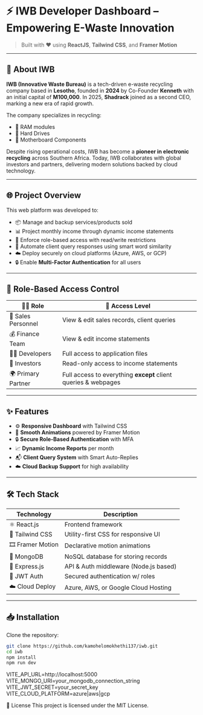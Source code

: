 # ⚡ IWB Developer Dashboard – Empowering E-Waste Innovation


> Built with ❤️ using **ReactJS**, **Tailwind CSS**, and **Framer Motion**

---

## 🚀 About IWB

**IWB (Innovative Waste Bureau)** is a tech-driven e-waste recycling company based in **Lesotho**, founded in **2024** by Co-Founder **Kenneth** with an initial capital of **M100,000**. In 2025, **Shadrack** joined as a second CEO, marking a new era of rapid growth.

The company specializes in recycling:
- 🧠 RAM modules
- 💽 Hard Drives
- 🔧 Motherboard Components

Despite rising operational costs, IWB has become a **pioneer in electronic recycling** across Southern Africa. Today, IWB collaborates with global investors and partners, delivering modern solutions backed by cloud technology.

---

## 🌐 Project Overview

This web platform was developed to:

- 📦 Manage and backup services/products sold
- 📊 Project monthly income through dynamic income statements
- 🔐 Enforce role-based access with read/write restrictions
- 🤖 Automate client query responses using smart word similarity
- ☁️ Deploy securely on cloud platforms (Azure, AWS, or GCP)
- 🔒 Enable **Multi-Factor Authentication** for all users

---

## 👥 Role-Based Access Control

| 🧑‍💼 Role            | 🔐 Access Level                                                                 |
|---------------------|----------------------------------------------------------------------------------|
| 🛒 Sales Personnel  | View & edit sales records, client queries                                       |
| 💰 Finance Team     | View & edit income statements                                                   |
| 🧑‍💻 Developers      | Full access to application files                                                |
| 💼 Investors        | Read-only access to income statements                                           |
| 🌍 Primary Partner  | Full access to everything **except** client queries & webpages                  |

---

## ✨ Features

- ⚙️ **Responsive Dashboard** with Tailwind CSS
- 🎥 **Smooth Animations** powered by Framer Motion
- 🔒 **Secure Role-Based Authentication** with MFA
- 📈 **Dynamic Income Reports** per month
- 📬 **Client Query System** with Smart Auto-Replies
- ☁️ **Cloud Backup Support** for high availability

---

## 🛠️ Tech Stack

| Technology     | Description                           |
|----------------|---------------------------------------|
| ⚛️ React.js     | Frontend framework                    |
| 🎨 Tailwind CSS | Utility-first CSS for responsive UI   |
| 🎞️ Framer Motion| Declarative motion animations         |
| 🍃 MongoDB      | NoSQL database for storing records    |
| 🔐 Express.js   | API & Auth middleware (Node.js based) |
| 🔑 JWT Auth     | Secured authentication w/ roles       |
| ☁️ Cloud Deploy | Azure, AWS, or Google Cloud Hosting   |

---

## 📥 Installation

Clone the repository:

```bash
git clone https://github.com/kamohelomokhethi137/iwb.git
cd iwb
npm install
npm run dev
```

VITE_API_URL=http://localhost:5000
VITE_MONGO_URI=your_mongodb_connection_string
VITE_JWT_SECRET=your_secret_key
VITE_CLOUD_PLATFORM=azure|aws|gcp


📄 License
This project is licensed under the MIT License.
